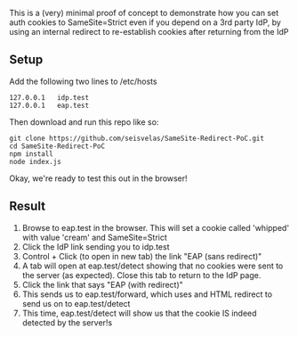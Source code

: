 This is a (very) minimal proof of concept to demonstrate how you can set auth cookies to SameSite=Strict even if you depend on a 3rd party IdP, by using an internal redirect to re-establish cookies after returning from the IdP

## Setup

Add the following two lines to /etc/hosts

```
127.0.0.1   idp.test
127.0.0.1   eap.test
```

Then download and run this repo like so:

```
git clone https://github.com/seisvelas/SameSite-Redirect-PoC.git
cd SameSite-Redirect-PoC
npm install
node index.js
```

Okay, we're ready to test this out in the browser!

## Result


1. Browse to eap.test in the browser. This will set a cookie called 'whipped' with value 'cream' and SameSite=Strict
2. Click the IdP link sending you to idp.test
3. Control + Click (to open in new tab) the link "EAP (sans redirect)"
4. A tab will open at eap.test/detect showing that no cookies were sent to the server (as expected). Close this tab to return to the IdP page.
5. Click the link that says "EAP (with redirect)"
6. This sends us to eap.test/forward, which uses and HTML redirect to send us on to eap.test/detect
7. This time, eap.test/detect will show us that the cookie IS indeed detected by the server!s